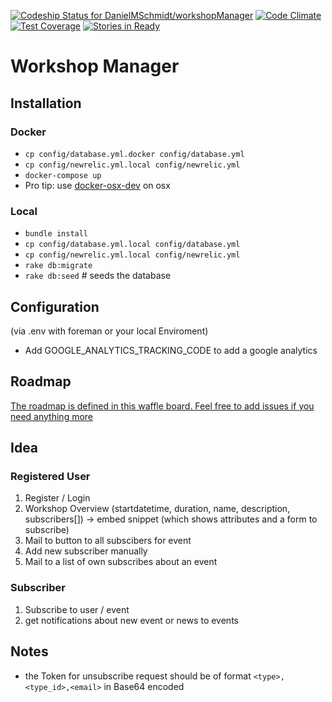 [ ![Codeship Status for DanielMSchmidt/workshopManager](https://codeship.com/projects/dd0f4b00-e353-0131-36da-0e6774a12e5d/status?branch=master)](https://codeship.com/projects/25425)
[![Code Climate](https://codeclimate.com/github/DanielMSchmidt/workshopManager/badges/gpa.svg)](https://codeclimate.com/github/DanielMSchmidt/workshopManager)
[![Test Coverage](https://codeclimate.com/github/DanielMSchmidt/workshopManager/badges/coverage.svg)](https://codeclimate.com/github/DanielMSchmidt/workshopManager)
[![Stories in Ready](https://badge.waffle.io/DanielMSchmidt/workshopManager.png?label=ready&title=Ready)](http://waffle.io/DanielMSchmidt/workshopManager)
# Workshop Manager

## Installation

### Docker

- ```cp config/database.yml.docker config/database.yml```
- ```cp config/newrelic.yml.local config/newrelic.yml```
- ```docker-compose up```
- Pro tip: use [docker-osx-dev](https://github.com/brikis98/docker-osx-dev) on osx

### Local

- ```bundle install```
- ```cp config/database.yml.local config/database.yml```
- ```cp config/newrelic.yml.local config/newrelic.yml```
- ```rake db:migrate```
- ```rake db:seed``` # seeds the database


## Configuration
(via .env with foreman or your local Enviroment)

- Add GOOGLE_ANALYTICS_TRACKING_CODE to add a google analytics

## Roadmap

[The roadmap is defined in this waffle board. Feel free to add issues if you need anything more](https://waffle.io/DanielMSchmidt/workshopManager)

## Idea

### Registered User

1. Register / Login
2. Workshop Overview (startdatetime, duration, name, description, subscribers[])
  -> embed snippet (which shows attributes and a form to subscribe)
3. Mail to button to all subscibers for event
4. Add new subscriber manually
5. Mail to a list of own subscribes about an event

### Subscriber

1. Subscribe to user / event
2. get notifications about new event or news to events


## Notes
- the Token for unsubscribe request should be of format `<type>,<type_id>,<email>` in Base64 encoded

